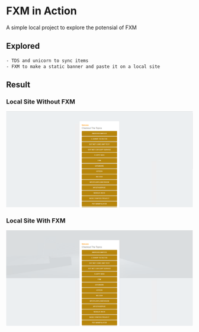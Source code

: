 # FXM in Action

A simple local project to explore the potensial of FXM

## Explored
    - TDS and unicorn to sync items
    - FXM to make a static banner and paste it on a local site

## Result

### Local Site Without FXM
![Site without FXM](img/localsite.png)

### Local Site With FXM
![Site With FXM](img/withFXM.png)
